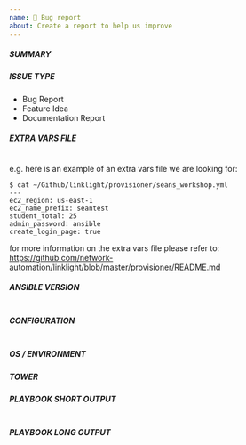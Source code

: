 ```yaml
---
name: 🐛 Bug report
about: Create a report to help us improve
---
```

<!--- Verify first that your issue is not already reported on GitHub -->
<!--- Also test if the latest release and devel branch are affected too -->
<!--- Complete *all* sections as described, this form is processed automatically -->

<!--- Verify first that your issue is not already reported on GitHub -->
<!--- Also test if the latest release is affected too -->
<!--- Complete *all* sections as described, this form is processed automatically -->

##### SUMMARY
<!--- Explain the problem briefly below -->

##### ISSUE TYPE
<!--- Pick one below and delete the rest -->
 - Bug Report
 - Feature Idea
 - Documentation Report

##### EXTRA VARS FILE
<!--- Paste verbatim output of cat vars.yml (the extra vars file used to provision the workshop)  -->
```paste below

```

e.g. here is an example of an extra vars file we are looking for:
```
$ cat ~/Github/linklight/provisioner/seans_workshop.yml
---
ec2_region: us-east-1
ec2_name_prefix: seantest
student_total: 25
admin_password: ansible
create_login_page: true
```
for more information on the extra vars file please refer to: https://github.com/network-automation/linklight/blob/master/provisioner/README.md

##### ANSIBLE VERSION
<!--- Paste verbatim output from "ansible --version" between quotes -->
```paste below

```

##### CONFIGURATION
<!--- Paste verbatim output from "ansible-config dump --only-changed" between quotes -->
```paste below

```

##### OS / ENVIRONMENT
<!---  Are you running from RHEL, Ubuntu, MacOS?  Provide details here. -->

##### TOWER
<!---  Is this provisioning happening from Tower or Engine? -->
<!---  Please attempt from Engine if Tower does not work and provide details here -->

##### PLAYBOOK SHORT OUTPUT
<!---  Please paste task that is failing -->

```paste below

```

##### PLAYBOOK LONG OUTPUT
<!--- Paste verbatim output from "ansible-playbook provision_lab.yml -e @extra_vars.yml" between quotes -->
```paste below

```
